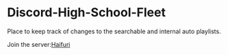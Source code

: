 # Discord-High-School-Fleet
Place to keep track of changes to the searchable and internal auto playlists.

Join the server:[Haifuri](https://discord.gg/BmFuJYs)
